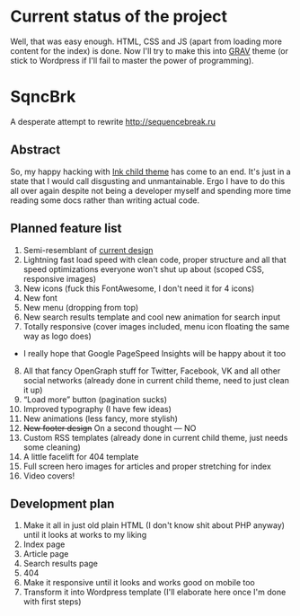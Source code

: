 # Current status of the project

Well, that was easy enough. HTML, CSS and JS (apart from loading more content for the index) is done. Now I'll try to make this into [GRAV](http://getgrav.org) theme (or stick to Wordpress if I'll fail to master the power of programming).

# SqncBrk
A desperate attempt to rewrite http://sequencebreak.ru

## Abstract
So, my happy hacking with [Ink child theme](https://github.com/ichik/Sequence-Break) has come to an end. It's just in a state that I would call disgusting and unmantainable. Ergo I have to do this all over again despite not being a developer myself and spending more time reading some docs rather than writing actual code.

## Planned feature list
1. Semi-resemblant of [current design](http://sequencebreak.ru)
2. Lightning fast load speed with clean code, proper structure and all that speed optimizations everyone won't shut up about (scoped CSS, responsive images)
3. New icons (fuck this FontAwesome, I don't need it for 4 icons)
4. New font
5. New menu (dropping from top)
6. New search results template and cool new animation for search input
7. Totally responsive (cover images included, menu icon floating the same way as logo does)
  * I really hope that Google PageSpeed Insights will be happy about it too
8. All that fancy OpenGraph stuff for Twitter, Facebook, VK and all other social networks (already done in current child theme, need to just clean it up)
9. “Load more” button (pagination sucks)
10. Improved typography (I have few ideas)
11. New animations (less fancy, more stylish)
12. ~~New footer design~~ On a second thought — NO
13. Custom RSS templates (already done in current child theme, just needs some cleaning)
14. A little facelift for 404 template
15. Full screen hero images for articles and proper stretching for index
16. Video covers!

## Development plan
1. Make it all in just old plain HTML (I don't know shit about PHP anyway) until it looks at works to my liking
 1. Index page
 2. Article page
 3. Search results page
 4. 404
2. Make it responsive until it looks and works good on mobile too
3. Transform it into Wordpress template (I'll elaborate here once I'm done with first steps)

